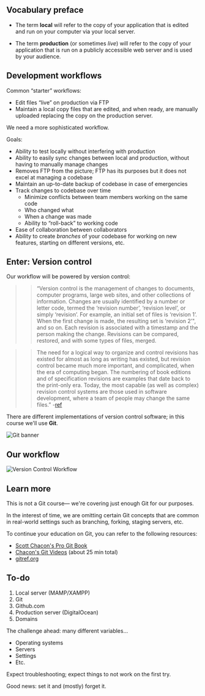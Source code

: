 ## Vocabulary preface
+ The term __local__ will refer to the copy of your application that is edited and run on your computer via your local server.

+ The term __production__ (or sometimes *live*) will refer to the copy of your application that is run on a publicly accessible web server and is used by your audience.


## Development workflows
Common &ldquo;starter&rdquo; workflows:

+ Edit files &ldquo;live&rdquo; on production via FTP
+ Maintain a local copy files that are edited, and when ready, are manually uploaded replacing the copy on the production server.

We need a more sophisticated workflow.

Goals:

+ Ability to test locally without interfering with production
+ Ability to easily sync changes between local and production, without having to manually manage changes
+ Removes FTP from the picture; FTP has its purposes but it does not excel at managing a codebase
+ Maintain an up-to-date backup of codebase in case of emergencies
+ Track changes to codebase over time
    + Minimize conflicts between team members working on the same code
    + Who changed what
    + When a change was made
    + Ability to &ldquo;roll-back&rdquo; to working code
+ Ease of collaboration between collaborators
+ Ability to create *branches* of your codebase for working on new features, starting on different versions, etc.


## Enter: __Version control__

Our workflow will be powered by version control:

>> &ldquo;Version control is the management of changes to documents, computer programs, large web sites, and other collections of information. Changes are usually identified by a number or letter code, termed the &lsquo;revision number&rsquo;, &lsquo;revision level&rsquo;, or simply &lsquo;revision&rsquo;. For example, an initial set of files is &lsquo;revision 1&rsquo;. When the first change is made, the resulting set is &lsquo;revision 2&rsquo;", and so on. Each revision is associated with a timestamp and the person making the change. Revisions can be compared, restored, and with some types of files, merged.

>> The need for a logical way to organize and control revisions has existed for almost as long as writing has existed, but revision control became much more important, and complicated, when the era of computing began. The numbering of book editions and of specification revisions are examples that date back to the print-only era. Today, the most capable (as well as complex) revision control systems are those used in software development, where a team of people may change the same files.&rdquo; -[ref](https://en.wikipedia.org/wiki/Version_control)

There are different implementations of version control software; in this course we'll use __Git__.

<img src='http://making-the-internet.s3.amazonaws.com/vc-git-banner@2x.png' style='max-width:993px; ' alt='Git banner'>

## Our workflow
<img src='http://making-the-internet.s3.amazonaws.com/vc-local-to-git-and-live-server-alternative@2x.png' style='max-width:537px;' alt='Version Control Workflow'>


## Learn more
This is not a Git course&mdash; we're covering just enough Git for our purposes.

In the interest of time, we are omitting certain Git concepts that are common in real-world settings such as branching, forking, staging servers, etc.

To continue your education on Git, you can refer to the following resources:

+ [Scott Chacon's Pro Git Book](http://Git-scm.com/book)
+ [Chacon's Git Videos](http://Git-scm.com/videos) (about 25 min total)
+ [gitref.org](http://gitref.org)

## To-do
1. Local server (MAMP/XAMPP)
3. Git
4. Github.com
5. Production server (DigitalOcean)
6. Domains

The challenge ahead: many different variables...

+ Operating systems
+ Servers
+ Settings
+ Etc.

Expect troubleshooting; expect things to not work on the first try.

Good news: set it and (mostly) forget it.
